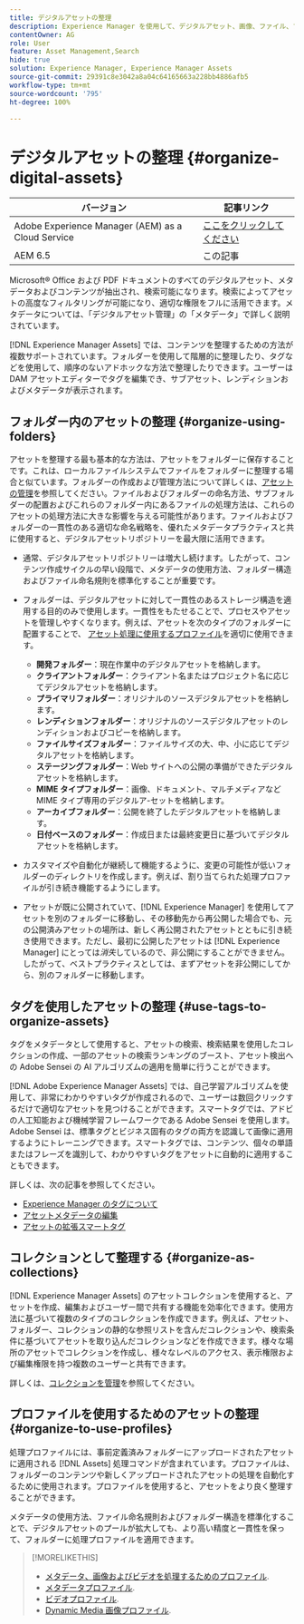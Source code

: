 ```yaml
---
title: デジタルアセットの整理
description: Experience Manager を使用して、デジタルアセット、画像、ファイル、フォルダーなどを整理します。
contentOwner: AG
role: User
feature: Asset Management,Search
hide: true
solution: Experience Manager, Experience Manager Assets
source-git-commit: 29391c8e3042a8a04c64165663a228bb4886afb5
workflow-type: tm+mt
source-wordcount: '795'
ht-degree: 100%

---
```


# デジタルアセットの整理 {#organize-digital-assets}

| バージョン | 記事リンク |
| -------- | ---------------------------- |
| Adobe Experience Manager (AEM) as a Cloud Service | [ここをクリックしてください](https://experienceleague.adobe.com/docs/experience-manager-cloud-service/content/assets/manage/organize-assets.html?lang=ja) |
| AEM 6.5 | この記事 |

Microsoft® Office および PDF ドキュメントのすべてのデジタルアセット、メタデータおよびコンテンツが抽出され、検索可能になります。検索によってアセットの高度なフィルタリングが可能になり、適切な権限をフルに活用できます。メタデータについては、「デジタルアセット管理」の「メタデータ」で詳しく説明されています。

[!DNL Experience Manager Assets] では、コンテンツを整理するための方法が複数サポートされています。フォルダーを使用して階層的に整理したり、タグなどを使用して、順序のないアドホックな方法で整理したりできます。ユーザーは DAM アセットエディターでタグを編集でき、サブアセット、レンディションおよびメタデータが表示されます。

## フォルダー内のアセットの整理 {#organize-using-folders}

アセットを整理する最も基本的な方法は、アセットをフォルダーに保存することです。これは、ローカルファイルシステムでファイルをフォルダーに整理する場合と似ています。フォルダーの作成および管理方法について詳しくは、[アセットの管理](manage-assets.md)を参照してください。ファイルおよびフォルダーの命名方法、サブフォルダーの配置およびこれらのフォルダー内にあるファイルの処理方法は、これらのアセットの処理方法に大きな影響を与える可能性があります。ファイルおよびフォルダーの一貫性のある適切な命名戦略を、優れたメタデータプラクティスと共に使用すると、デジタルアセットリポジトリーを最大限に活用できます。

* 通常、デジタルアセットリポジトリーは増大し続けます。したがって、コンテンツ作成サイクルの早い段階で、メタデータの使用方法、フォルダー構造およびファイル命名規則を標準化することが重要です。
* フォルダーは、デジタルアセットに対して一貫性のあるストレージ構造を適用する目的のみで使用します。一貫性をもたせることで、プロセスやアセットを管理しやすくなります。例えば、アセットを次のタイプのフォルダーに配置することで、 [アセット処理に使用するプロファイル](processing-profiles.md)を適切に使用できます。

   * **開発フォルダー**：現在作業中のデジタルアセットを格納します。
   * **クライアントフォルダー**：クライアント名またはプロジェクト名に応じてデジタルアセットを格納します。
   * **プライマリフォルダー**：オリジナルのソースデジタルアセットを格納します。
   * **レンディションフォルダー**：オリジナルのソースデジタルアセットのレンディションおよびコピーを格納します。
   * **ファイルサイズフォルダー**：ファイルサイズの大、中、小に応じてデジタルアセットを格納します。
   * **ステージングフォルダー**：Web サイトへの公開の準備ができたデジタルアセットを格納します。
   * **MIME タイプフォルダー**：画像、ドキュメント、マルチメディアなど MIME タイプ専用のデジタルア-セットを格納します。
   * **アーカイブフォルダー**：公開を終了したデジタルアセットを格納します。
   * **日付ベースのフォルダー**：作成日または最終変更日に基づいてデジタルアセットを格納します。

* カスタマイズや自動化が継続して機能するように、変更の可能性が低いフォルダーのディレクトリを作成します。例えば、割り当てられた処理プロファイルが引き続き機能するようにします。
* アセットが既に公開されていて、[!DNL Experience Manager] を使用してアセットを別のフォルダーに移動し、その移動先から再公開した場合でも、元の公開済みアセットの場所は、新しく再公開されたアセットとともに引き続き使用できます。ただし、最初に公開したアセットは [!DNL Experience Manager] にとっては&#x200B;*消失*&#x200B;しているので、非公開にすることができません。したがって、ベストプラクティスとしては、まずアセットを非公開にしてから、別のフォルダーに移動します。

## タグを使用したアセットの整理 {#use-tags-to-organize-assets}

タグをメタデータとして使用すると、アセットの検索、検索結果を使用したコレクションの作成、一部のアセットの検索ランキングのブースト、アセット検出への Adobe Sensei の AI アルゴリズムの適用を簡単に行うことができます。

[!DNL Adobe Experience Manager Assets] では、自己学習アルゴリズムを使用して、非常にわかりやすいタグが作成されるので、ユーザーは数回クリックするだけで適切なアセットを見つけることができます。スマートタグでは、アドビの人工知能および機械学習フレームワークである Adobe Sensei を使用します。Adobe Sensei は、標準タグとビジネス固有のタグの両方を認識して画像に適用するようにトレーニングできます。スマートタグでは、コンテンツ、個々の単語またはフレーズを識別して、わかりやすいタグをアセットに自動的に適用することもできます。

詳しくは、次の記事を参照してください。

* [Experience Manager のタグについて](/help/sites-authoring/tags.md)
* [アセットメタデータの編集](metadata.md)
* [アセットの拡張スマートタグ](enhanced-smart-tags.md)

## コレクションとして整理する {#organize-as-collections}

[!DNL Experience Manager Assets] のアセットコレクションを使用すると、アセットを作成、編集およびユーザー間で共有する機能を効率化できます。使用方法に基づいて複数のタイプのコレクションを作成できます。例えば、アセット、フォルダー、コレクションの静的な参照リストを含んだコレクションや、検索条件に基づいてアセットを取り込んだコレクションなどを作成できます。様々な場所のアセットでコレクションを作成し、様々なレベルのアクセス、表示権限および編集権限を持つ複数のユーザーと共有できます。

詳しくは、[コレクションを管理](manage-collections.md)を参照してください。

<!-- TBD items: add screenshots where applicable
Any hints/recommendations of when to use what method of organizing? Some examples of how organizing helps towards a better taxonomy and improved content velocity.
Add back links to blog posts by marketing?
-->

## プロファイルを使用するためのアセットの整理 {#organize-to-use-profiles}

処理プロファイルには、事前定義済みフォルダーにアップロードされたアセットに適用される [!DNL Assets] 処理コマンドが含まれています。プロファイルは、フォルダーのコンテンツや新しくアップロードされたアセットの処理を自動化するために使用されます。プロファイルを使用すると、アセットをより良く整理することができます。

メタデータの使用方法、ファイル命名規則およびフォルダー構造を標準化することで、デジタルアセットのプールが拡大しても、より高い精度と一貫性を保って、フォルダーに処理プロファイルを適用できます。

>[!MORELIKETHIS]
>
>* [メタデータ、画像およびビデオを処理するためのプロファイル](processing-profiles.md).
>* [メタデータプロファイル](/help/assets/metadata-config.md#metadata-profiles).
>* [ビデオプロファイル](video-profiles.md).
>* [Dynamic Media 画像プロファイル](image-profiles.md).
